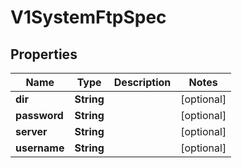 # V1SystemFtpSpec

## Properties
Name | Type | Description | Notes
------------ | ------------- | ------------- | -------------
**dir** | **String** |  |  [optional]
**password** | **String** |  |  [optional]
**server** | **String** |  |  [optional]
**username** | **String** |  |  [optional]
